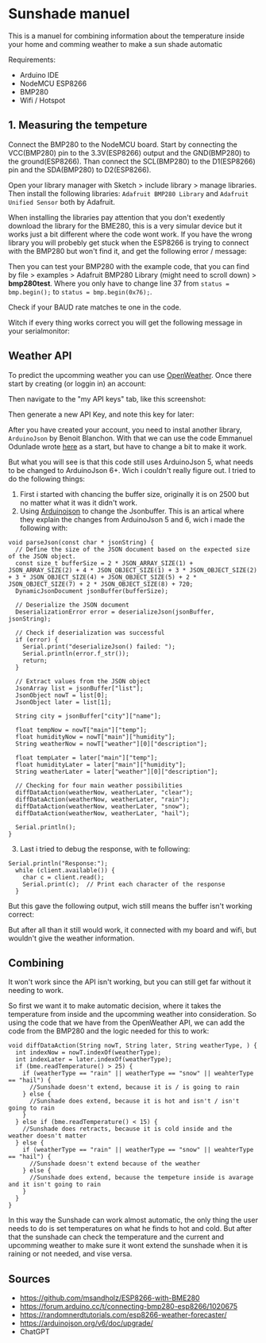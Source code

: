 # Sunshade manuel 
This is a manuel for combining information about the temperature inside your home and comming weather to make a sun shade automatic

Requirements: 
- Arduino IDE
- NodeMCU ESP8266
- BMP280
- Wifi / Hotspot 

## 1. Measuring the tempeture 
Connect the BMP280 to the NodeMCU board. Start by connecting the VCC(BMP280) pin to the 3.3V(ESP8266) output and the GND(BMP280) to the ground(ESP8266). 
Than connect the SCL(BMP280) to the D1(ESP8266) pin and the SDA(BMP280) to D2(ESP8266). 

Open your library manager with Sketch > include library > manage libraries. Then install the following libraries: `Adafruit BMP280 Library` and `Adafruit Unified Sensor` both by Adafruit. 

When installing the libraries pay attention that you don't exedently download the library for the BME280, this is a very simular device but it works just a bit different where the code wont work. If you have the wrong library you will probebly get stuck when the ESP8266 is trying to connect with the BMP280 but won't find it, and get the following error / message: 

Then you can test your BMP280 with the example code, that you can find by file > examples > Adafruit BMP280 Library (might need to scroll down) > **bmp280test**. Where you only have to change line 37 from `status = bmp.begin();` to `status = bmp.begin(0x76);`. 

Check if your BAUD rate matches te one in the code. 

Witch if every thing works correct you will get the following message in your serialmonitor:


## Weather API 
To predict the upcomming weather you can use [OpenWeather](https://openweather.co.uk/). Once there start by creating (or loggin in) an account: 


Then navigate to the "my API keys" tab, like this screenshot: 


Then generate a new API Key, and note this key for later: 


After you have created your account, you need to instal another library, `ArduinoJson` by Benoit Blanchon. With that we can use the code Emmanuel Odunlade wrote [here](https://randomnerdtutorials.com/esp8266-weather-forecaster/) as a start, but have to change a bit to make it work. 


But what you will see is that this code still uses ArduinoJson 5, what needs to be changed to ArduinoJson 6+. Wich i couldn't really figure out. I tried to do the following things: 
1. First i started with chancing the buffer size, originally it is on 2500 but no matter what it was it didn't work. 
2. Using [Arduinojson](https://arduinojson.org/v6/doc/upgrade/) to change the Jsonbuffer. This is an artical where they explain the changes from ArduinoJson 5 and 6, wich i made the following with: 
```
void parseJson(const char * jsonString) {
  // Define the size of the JSON document based on the expected size of the JSON object.
  const size_t bufferSize = 2 * JSON_ARRAY_SIZE(1) + JSON_ARRAY_SIZE(2) + 4 * JSON_OBJECT_SIZE(1) + 3 * JSON_OBJECT_SIZE(2) + 3 * JSON_OBJECT_SIZE(4) + JSON_OBJECT_SIZE(5) + 2 * JSON_OBJECT_SIZE(7) + 2 * JSON_OBJECT_SIZE(8) + 720;
  DynamicJsonDocument jsonBuffer(bufferSize);

  // Deserialize the JSON document
  DeserializationError error = deserializeJson(jsonBuffer, jsonString);

  // Check if deserialization was successful
  if (error) {
    Serial.print("deserializeJson() failed: ");
    Serial.println(error.f_str());
    return;
  }

  // Extract values from the JSON object
  JsonArray list = jsonBuffer["list"];
  JsonObject nowT = list[0];
  JsonObject later = list[1];

  String city = jsonBuffer["city"]["name"];
  
  float tempNow = nowT["main"]["temp"];
  float humidityNow = nowT["main"]["humidity"];
  String weatherNow = nowT["weather"][0]["description"];

  float tempLater = later["main"]["temp"];
  float humidityLater = later["main"]["humidity"];
  String weatherLater = later["weather"][0]["description"];

  // Checking for four main weather possibilities
  diffDataAction(weatherNow, weatherLater, "clear");
  diffDataAction(weatherNow, weatherLater, "rain");
  diffDataAction(weatherNow, weatherLater, "snow");
  diffDataAction(weatherNow, weatherLater, "hail");

  Serial.println();
}
```

3. Last i tried to debug the response, with te following: 
``` 
Serial.println("Response:");
  while (client.available()) {
    char c = client.read();
    Serial.print(c);  // Print each character of the response
  }
```

But this gave the following output, wich still means the buffer isn't working correct: 



But after all than it still would work, it connected with my board and wifi, but wouldn't give the weather information. 

## Combining 
It won't work since the API isn't working, but you can still get far without it needing to work. 

So first we want it to make automatic decision, where it takes the temperature from inside and the upcomming weather into consideration. So using the code that we have from the OpenWeather API, we can add the code from the BMP280 and the logic needed for this to work: 
```
void diffDataAction(String nowT, String later, String weatherType, ) {
  int indexNow = nowT.indexOf(weatherType);
  int indexLater = later.indexOf(weatherType);
  if (bme.readTemperature() > 25) {
    if (weatherType == "rain" || weatherType == "snow" || weahterType == "hail") {
      //Sunshade doesn't extend, because it is / is going to rain
    } else {
      //Sunshade does extend, because it is hot and isn't / isn't going to rain
    }
  } else if (bme.readTemperature() < 15) {
    //Sunshade does retracts, because it is cold inside and the weather doesn't matter
  } else {
    if (weatherType == "rain" || weatherType == "snow" || weahterType == "hail") {
      //Sunshade doesn't extend because of the weather
    } else {
      //Sunshade does extend, because the tempeture inside is avarage and it isn't going to rain
    }
  }
}
```

In this way the Sunshade can work almost automatic, the only thing the user needs to do is set temperatures on what he finds to hot and cold. But after that the sunshade can check the temperature and the current and upcomming weather to make sure it wont extend the sunshade when it is raining or not needed, and vise versa. 

## Sources
- https://github.com/msandholz/ESP8266-with-BME280
- https://forum.arduino.cc/t/connecting-bmp280-esp8266/1020675
- https://randomnerdtutorials.com/esp8266-weather-forecaster/
- https://arduinojson.org/v6/doc/upgrade/
- ChatGPT